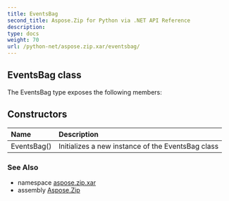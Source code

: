 ```yaml
---
title: EventsBag
second_title: Aspose.Zip for Python via .NET API Reference
description: 
type: docs
weight: 70
url: /python-net/aspose.zip.xar/eventsbag/
---
```


## EventsBag class



The EventsBag type exposes the following members:
## Constructors
| Name | Description |
| :- | :- |
|EventsBag()|Initializes a new instance of the EventsBag class|

### See Also

* namespace [aspose.zip.xar](/zip/python-net/aspose.zip.xar/)
* assembly [Aspose.Zip](/zip/python-net/)

